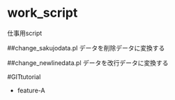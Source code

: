 work_script
===========

仕事用script

##change_sakujodata.pl
データを削除データに変換する

##change_newlinedata.pl
データを改行データに変換する

#GITtutorial
 - feature-A

